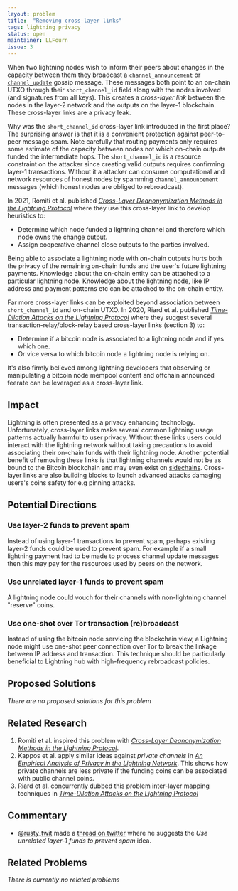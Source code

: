 ```yaml
---
layout: problem
title:  "Removing cross-layer links"
tags: lightning privacy
status: open
maintainer: LLFourn
issue: 3
---
```


When two lightning nodes wish to inform their peers about changes in the capacity between them they broadcast a [`channel_announcement`] or [`channel_update`] gossip message.
These messages both point to an on-chain UTXO through their `short_channel_id` field along with the nodes involved (and signatures from all keys).
This creates a *cross-layer link* between the nodes in the layer-2 network and the outputs on the layer-1 blockchain.
These cross-layer links are a privacy leak.

Why was the `short_channel_id` cross-layer link introduced in the first place?
The surprising answer is that it is a convenient protection against peer-to-peer message spam.
Note carefully that routing payments only requires some estimate of the capacity between nodes not which on-chain outputs funded the intermediate hops.
The `short_channel_id` is a resource constraint on the attacker since creating valid outputs requires confirming layer-1 transactions.
Without it a attacker can consume computational and network resources of honest nodes by spamming `channel_announcement` messages (which honest nodes are obliged to rebroadcast).

In 2021, Romiti et al. published *[Cross-Layer Deanonymization Methods in the Lightning Protocol]* where they use this cross-layer link to develop heuristics to:

- Determine which node funded a lightning channel and therefore which node owns the change output.
- Assign cooperative channel close outputs to the parties involved.

Being able to associate a lightning node with on-chain outputs hurts both the privacy of the remaining on-chain funds and the user's future lightning payments.
Knowledge about the on-chain entity can be attached to a particular lightning node.
Knowledge about the lightning node, like IP address and payment patterns etc can be attached to the on-chain entity.

Far more cross-layer links can be exploited beyond association between `short_channel_id` and on-chain UTXO.
In 2020, Riard et al. published *[Time-Dilation Attacks on the Lightning Protocol]* where they suggest several transaction-relay/block-relay based cross-layer links (section 3) to:

- Determine if a bitcoin node is associated to a lightning node and if yes which one.
- Or vice versa to which bitcoin node a lightning node is relying on.

It's also firmly believed among lightning developers that observing or manipulating a bitcoin node mempool content and offchain announced feerate can be leveraged as a cross-layer link.

## Impact

Lightning is often presented as a privacy enhancing technology.
Unfortunately, cross-layer links make several common lightning usage patterns actually harmful to user privacy.
Without these links users could interact with the lightning network without taking precautions to avoid associating their on-chain funds with their lightning node.
Another potential benefit of removing these links is that lightning channels would not be as bound to the Bitcoin blockchain and may even exist on [sidechains].
Cross-layer links are also building blocks to launch advanced attacks damaging users's coins safety for e.g pinning attacks.

## Potential Directions

### Use layer-2 funds to prevent spam

Instead of using layer-1 transactions to prevent spam, perhaps existing layer-2 funds could be used to prevent spam.
For example if a small lightning payment had to be made to process channel update messages then this may pay for the resources used by peers on the network.

### Use unrelated layer-1 funds to prevent spam

A lightning node could vouch for their channels with non-lightning channel "reserve" coins.

### Use one-shot over Tor transaction (re)broadcast

Instead of using the bitcoin node servicing the blockchain view, a Lightning node might use one-shot peer connection over Tor to break the linkage between IP address and transaction.
This technique should be particularly beneficial to Lightning hub with high-frequency rebroadcast policies.

## Proposed Solutions

*There are no proposed solutions for this problem*

## Related Research

1. Romiti et al. inspired this problem with *[Cross-Layer Deanonymization Methods in the Lightning Protocol]*.
2. Kappos et al. apply similar ideas against *private channels* in *[An Empirical Analysis of Privacy in the Lightning Network]*. This shows how private channels are less private if the funding coins can be associated with public channel coins.
3. Riard et al. concurrently dubbed this problem inter-layer mapping techniques in *[Time-Dilation Attacks on the Lightning Protocol]*

## Commentary

<!-- This is where you can post relevant informal and opinionated comments from various sources on the problem. -->
<!-- Also you or anyone else can add conjecture to this section (after review). -->
<!-- In general, this is not a comments section (use the issue for that). -->

- [@rusty_twit](https://twitter.com/rusty_twit) made a [thread on twitter](https://twitter.com/rusty_twit/status/1449875010181484545) where he suggests the *Use unrelated layer-1 funds to prevent spam* idea.

## Related Problems

*There is currently no related problems*

[Cross-Layer Deanonymization Methods in the Lightning Protocol]: https://arxiv.org/pdf/2007.00764.pdf
[An Empirical Analysis of Privacy in the Lightning Network]: https://arxiv.org/pdf/2003.12470.pdf
[Time-Dilation Attacks on the Lightning Protocol]: https://arxiv.org/pdf/2006.01418.pdf
[`channel_announcement`]: https://github.com/lightningnetwork/lightning-rfc/blob/master/07-routing-gossip.md#the-channel_announcement-message
[`channel_update`]: https://github.com/lightningnetwork/lightning-rfc/blob/master/07-routing-gossip.md#the-channel_update-message
[sidechains]: https://bitcoinops.org/en/topics/sidechains/
